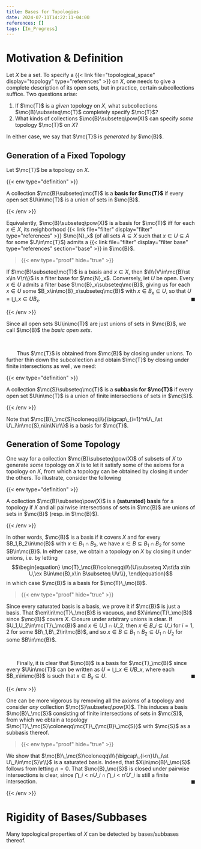 ```yaml
---
title: Bases for Topologies
date: 2024-07-11T14:22:11-04:00
references: []
tags: [In_Progress]
---
```


# Motivation & Definition

Let $X$ be a set. To specify a {{< link file="topological_space" display="topology" type="references" >}} on $X$, one needs to give a complete description of its open sets, but in practice, certain subcollections suffice. Two questions arise:
1. If $\mc{T}$ is a *given* topology on $X$, what subcollections $\mc{B}\subseteq\mc{T}$ completely specify $\mc{T}$?
2. What kinds of collections $\mc{B}\subseteq\pow(X)$ can specify *some* topology $\mc{T}$ on $X$?

In either case, we say that $\mc{T}$ is *generated by* $\mc{B}$.

<div class="space"></div>

## Generation of a Fixed Topology

Let $\mc{T}$ be a topology on $X$.

{{< env type="definition" >}}

A collection $\mc{B}\subseteq\mc{T}$ is a **basis for $\mc{T}$** if every open set $U\in\mc{T}$ is a union of sets in $\mc{B}$.

{{< /env >}}

Equivalently, $\mc{B}\subseteq\pow(X)$ is a basis for $\mc{T}$ iff for each $x\in X$, its neighborhood {{< link file="filter" display="filter" type="references" >}} $\mc{N}_x$ (of all sets $A\subseteq X$ such that $x\in U\subseteq A$ for some $U\in\mc{T}$) admits a {{< link file="filter" display="filter base" type="references" section="base" >}} in $\mc{B}$.

>{{< env type="proof" hide="true" >}}

If $\mc{B}\subseteq\mc{T}$ is a basis and $x\in X$, then $\l\\{V\in\mc{B}\st x\in V\r\\}$ is a filter base for $\mc{N}_x$. Conversely, let $U$ be open. Every $x\in U$ admits a filter base $\mc{B}_x\subseteq\mc{B}$, giving us for each $x\in U$ some $B_x\in\mc{B}_x\subseteq\mc{B}$ with $x\in B_x\subseteq U$, so that $U=\bigcup\_{x\in U}B_x$.<span style="float:right;">$\blacksquare$</span>

{{< /env >}}

Since all open sets $U\in\mc{T}$ are just unions of sets in $\mc{B}$, we call $\mc{B}$ the *basic open sets*.

<br>

&emsp;&emsp;Thus $\mc{T}$ is obtained from $\mc{B}$ by closing under unions. To further thin down the subcollection and obtain $\mc{T}$ by closing under finite intersections as well, we need:

{{< env type="definition" >}}

A collection $\mc{S}\subseteq\mc{T}$ is a **subbasis for $\mc{T}$** if every open set $U\in\mc{T}$ is a union of finite intersections of sets in $\mc{S}$.

{{< /env >}}

Note that $\mc{B}\_\mc{S}\coloneqq\l\\{\bigcap\_{i=1}^nU\_i\st U\_i\in\mc{S},n\in\N\r\\}$ is a basis for $\mc{T}$.

<div class="space"></div>

## Generation of Some Topology

One way for a collection $\mc{B}\subseteq\pow(X)$ of subsets of $X$ to generate *some* topology on $X$ is to let it satisfy some of the axioms for a topology on $X$, from which a topology can be obtained by closing it under the others. To illustrate, consider the following

{{< env type="definition" >}}

A collection $\mc{B}\subseteq\pow(X)$ is a **(saturated) basis** for a topology if $X$ and all pairwise intersections of sets in $\mc{B}$ are unions of sets in $\mc{B}$ (resp. in $\mc{B}$).

{{< /env >}}

In other words, $\mc{B}$ is a basis if it covers $X$ and for every $B_1,B_2\in\mc{B}$ with $x\in B_1\cap B_2$, we have $x\in B\subseteq B_1\cap B_2$ for some $B\in\mc{B}$. In either case, we obtain a topology on $X$ by closing it under unions, i.e. by letting
$$\begin{equation}
    \mc{T}_\mc{B}\coloneqq\l\\{U\subseteq X\st\fa x\in U,\ex B\in\mc{B},x\in B\subseteq U\r\\},
\end{equation}$$
in which case $\mc{B}$ is a basis for $\mc{T}\_\mc{B}$.

>{{< env type="proof" hide="true" >}}

Since every saturated basis is a basis, we prove it if $\mc{B}$ is just a basis. That $\em\in\mc{T}\_\mc{B}$ is vacuous, and $X\in\mc{T}\_\mc{B}$ since $\mc{B}$ covers $X$. Closure under arbitrary unions is clear. If $U_1,U_2\in\mc{T}\_\mc{B}$ and $x\in U\_1\cap U\_2$, then $x\in B\_i\subseteq U\_i$ for $i=1,2$ for some $B\_1,B\_2\in\mc{B}$, and so $x\in B\subseteq B_1\cap B_2\subseteq U_1\cap U_2$ for some $B\in\mc{B}$.

<br>

&emsp;&emsp;Finally, it is clear that $\mc{B}$ is a basis for $\mc{T}_\mc{B}$ since every $U\in\mc{T}$ can be written as $U=\bigcup\_{x\in U}B\_x$, where each $B_x\in\mc{B}$ is such that $x\in B_x\subseteq U$.<span style="float:right;">$\blacksquare$</span>

{{< /env >}}

One can be more vigorous by removing all the axioms of a topology and consider *any* collection $\mc{S}\subseteq\pow(X)$. This induces a basis $\mc{B}\_\mc{S}$ consisting of finite intersections of sets in $\mc{S}$, from which we obtain a topology $\mc{T}\_\mc{S}\coloneqq\mc{T}\_{\mc{B}\_\mc{S}}$ with $\mc{S}$ as a subbasis thereof.

>{{< env type="proof" hide="true" >}}

We show that $\mc{B}\_\mc{S}\coloneqq\l\\{\bigcap\_{i<n}U\_i\st U\_i\in\mc{S}\r\\}$ is a saturated basis. Indeed, that $X\in\mc{B}\_\mc{S}$ follows from letting $n=0$. That $\mc{B}_\mc{S}$ is closed under pairwise intersections is clear, since $\bigcap\_{i<n}U\_i\cap\bigcap\_{i<n'}U'\_i$ is still a finite intersection.<span style="float:right;">$\blacksquare$</span>

{{< /env >}}

# Rigidity of Bases/Subbases

Many topological properties of $X$ can be detected by bases/subbases thereof.
